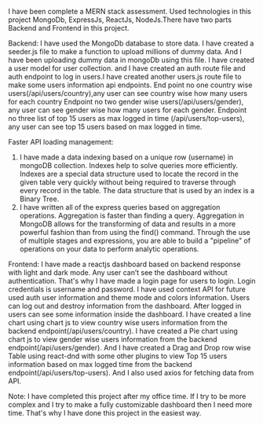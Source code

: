 <!-- MERN stack assessment documentation -->

I have been complete a MERN stack assessment. Used technologies in this project MongoDb, ExpressJs, ReactJs, NodeJs.There have two parts Backend and Frontend in this project.

Backend:
I have used the MongoDb database to store data. I have created a seeder.js file to make a function to upload millions of dummy data. And I have been uploading dummy data in mongoDb using this file.
I have created a user model for user collection. and I have created an auth route file and  auth endpoint to log in users.I have created another users.js route file to make some users information api endpoints.
End point no one country wise users(/api/users/country),any user can see country wise how many users for each country
Endpoint no two gender wise users(/api/users/gender), any user can see gender wise how many users for each gender.
Endpoint no three list of top 15 users as max logged in time (/api/users/top-users), any user can see top 15 users based on max logged in time.

Faster API loading management: 
1. I have made a data indexing based on a unique row (username) in mongoDB collection. 
Indexes help to solve queries more efficiently. Indexes are a special data structure used to locate the record in the given table very quickly without being required to traverse through every record in the table. The data structure that is used by an index is a Binary Tree.
2. I have written all of the express queries based on aggregation operations. Aggregation is faster than finding a query. Aggregation in MongoDB allows for the transforming of data and results in a more powerful fashion than from using the find() command. Through the use of multiple stages and expressions, you are able to build a "pipeline" of operations on your data to perform analytic operations.


Frontend: 
I have made a reactjs dashboard based on backend response with light and dark mode. 
Any user can’t see the dashboard without authentication. That's why  I have made a login page for users to login. Login credentials is username and password. I have used context API for future used auth user information and theme mode and colors information. Users can log out and destroy information from the dashboard.
After logged in users can see some information inside the dashboard. 
I have created a line chart using chart js to view country wise users information from the backend endpoint(/api/users/country).
I have created a Pie chart using chart js to view gender wise users information from the backend endpoint(/api/users/gender).
And I have created a Drag and Drop row wise Table using react-dnd with some other plugins  to view Top 15 users information based on max logged time from the backend endpoint(/api/users/top-users).
And I also used axios for fetching data from API.


Note: I have completed this project after my office time. If I try to be more complex and I try to make a fully customizable dashboard then I need more time. That's why I have done this project in the easiest way.
